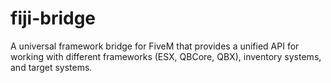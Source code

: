 # fiji-bridge
A universal framework bridge for FiveM that provides a unified API for working with different frameworks (ESX, QBCore, QBX), inventory systems, and target systems.
